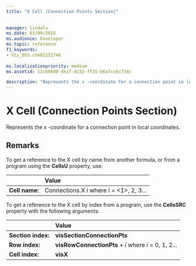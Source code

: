 ```yaml
---
title: "X Cell (Connection Points Section)"
 
 
manager: lindalu
ms.date: 03/09/2015
ms.audience: Developer
ms.topic: reference
f1_keywords:
- Vis_DSS.chm82251746
 
ms.localizationpriority: medium
ms.assetid: 11c69600-4e1f-4c52-ff35-b6a7cc6c734c

description: "Represents the x -coordinate for a connection point in local coordinates."
---
```


# X Cell (Connection Points Section)

Represents the  *x*  -coordinate for a connection point in local coordinates. 
  
## Remarks

To get a reference to the X cell by name from another formula, or from a program using the **CellsU** property, use: 
  
||Value |
|:-----|:-----|
| **Cell name:**  <br/> | Connections.X  *i*            where  *i*  = <1>, 2, 3... |
   
To get a reference to the X cell by index from a program, use the **CellsSRC** property with the following arguments: 
  
||Value |
|:-----|:-----|
| **Section index:**  <br/> |**visSectionConnectionPts** <br/> |
| **Row index:**  <br/> |**visRowConnectionPts** +  *i*            where  *i*  = 0, 1, 2... |
| **Cell index:**  <br/> |**visX** <br/> |
   

